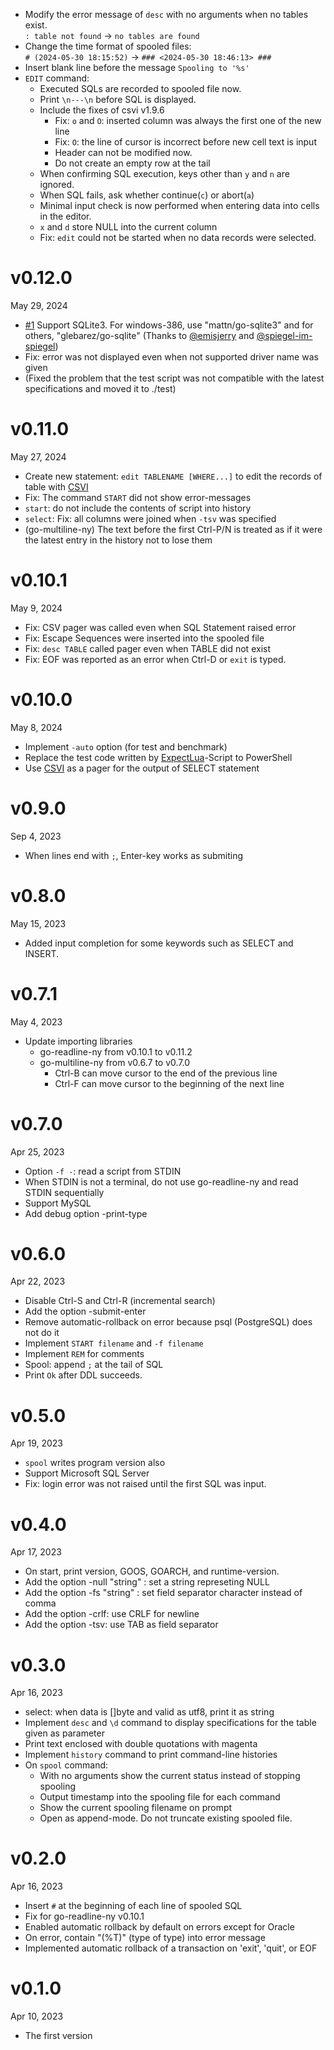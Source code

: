 * Modify the error message of `desc` with no arguments when no tables exist.  
  `: table not found` → `no tables are found`
* Change the time format of spooled files:  
  `# (2024-05-30 18:15:52)` → `### <2024-05-30 18:46:13> ###`
* Insert blank line before the message `Spooling to '%s'`
* `EDIT` command:
    * Executed SQLs are recorded to spooled file now.
    * Print `\n---\n` before SQL is displayed.
    * Include the fixes of csvi v1.9.6
        * Fix: `o` and `O`: inserted column was always the first one of the new line
        * Fix: `O`: the line of cursor is incorrect before new cell text is input
        * Header can not be modified now.
        * Do not create an empty row at the tail
    * When confirming SQL execution, keys other than `y` and `n` are ignored.
    * When SQL fails, ask whether continue(`c`) or abort(`a`)
    * Minimal input check is now performed when entering data into cells in the editor.
    * `x` and `d` store NULL into the current column
    * Fix: `edit` could not be started when no data records were selected.

v0.12.0
=======
May 29, 2024

- [#1] Support SQLite3. For windows-386, use "mattn/go-sqlite3" and for others, "glebarez/go-sqlite" (Thanks to [@emisjerry] and [@spiegel-im-spiegel])
- Fix: error was not displayed even when not supported driver name was given
- (Fixed the problem that the test script was not compatible with the latest specifications and moved it to ./test)

[#1]: https://github.com/hymkor/sqlbless/issues/1
[@emisjerry]: https://github.com/emisjerry
[@spiegel-im-spiegel]: https://github.com/spiegel-im-spiegel

v0.11.0
=======
May 27, 2024

- Create new statement: `edit TABLENAME [WHERE...]` to edit the records of table with [CSVI]
- Fix: The command `START` did not show error-messages
- `start`: do not include the contents of script into history
- `select`: Fix: all columns were joined when `-tsv` was specified
- (go-multiline-ny) The text before the first Ctrl-P/N is treated as if it were the latest entry in the history not to lose them

v0.10.1
=======
May 9, 2024

- Fix: CSV pager was called even when SQL Statement raised error
- Fix: Escape Sequences were inserted into the spooled file
- Fix: `desc TABLE` called pager even when TABLE did not exist
- Fix: EOF was reported as an error when Ctrl-D or `exit` is typed.

v0.10.0
=======
May 8, 2024

- Implement `-auto` option (for test and benchmark)
- Replace the test code written by [ExpectLua]-Script to PowerShell
- Use [CSVI] as a pager for the output of SELECT statement

[ExpectLua]: https://github.com/hymkor/expect
[CSVI]: https://github.com/hymkor/csvi

v0.9.0
======
Sep 4, 2023

- When lines end with `;`, Enter-key works as submiting

v0.8.0
======
May 15, 2023

- Added input completion for some keywords such as SELECT and INSERT. 

v0.7.1
======
May 4, 2023

- Update importing libraries
    - go-readline-ny  from v0.10.1 to v0.11.2
    - go-multiline-ny from v0.6.7  to v0.7.0
        - Ctrl-B can move cursor to the end of the previous line
        - Ctrl-F can move cursor to the beginning of the next line

v0.7.0
======
Apr 25, 2023

- Option `-f -`: read a script from STDIN
- When STDIN is not a terminal, do not use go-readline-ny and read STDIN sequentially
- Support MySQL
- Add debug option -print-type

v0.6.0
======
Apr 22, 2023

- Disable Ctrl-S and Ctrl-R (incremental search)
- Add the option -submit-enter
- Remove automatic-rollback on error because psql (PostgreSQL) does not do it
- Implement `START filename` and `-f filename`
- Implement `REM` for comments
- Spool: append `;` at the tail of SQL
- Print `Ok` after DDL succeeds.

v0.5.0
======
Apr 19, 2023

- `spool` writes program version also
- Support Microsoft SQL Server
- Fix: login error was not raised until the first SQL was input.

v0.4.0
=======
Apr 17, 2023

- On start, print version, GOOS, GOARCH, and runtime-version.
- Add the option -null "string" : set a string represeting NULL
- Add the option -fs "string" : set field separator character instead of comma
- Add the option -crlf: use CRLF for newline
- Add the option -tsv: use TAB as field separator

v0.3.0
======
Apr 16, 2023

- select: when data is []byte and valid as utf8, print it as string
- Implement `desc` and `\d` command to display specifications for the table given as parameter
- Print text enclosed with double quotations with magenta
- Implement `history` command to print command-line histories
- On `spool` command:
    - With no arguments show the current status instead of stopping spooling
    - Output timestamp into the spooling file for each command
    - Show the current spooling filename on prompt
    - Open as append-mode. Do not truncate existing spooled file.

v0.2.0
======
Apr 16, 2023

- Insert `#` at the beginning of each line of spooled SQL
- Fix for go-readline-ny v0.10.1
- Enabled automatic rollback by default on errors except for Oracle
- On error, contain "(%T)" (type of type) into error message
- Implemented automatic rollback of a transaction on 'exit', 'quit', or EOF

v0.1.0
======
Apr 10, 2023

- The first version
